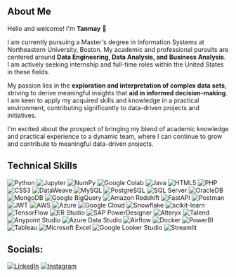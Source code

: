 ## About Me
Hello and welcome! I'm **Tanmay** 👋

I am currently pursuing a Master's degree in Information Systems at Northeastern University, Boston. My academic and professional pursuits are centered around **Data Engineering, Data Analysis, and Business Analysis**. I am actively seeking internship and full-time roles within the United States in these fields.

My passion lies in the **exploration and interpretation of complex data sets**, striving to derive meaningful insights that **aid in informed decision-making**. I am keen to apply my acquired skills and knowledge in a practical environment, contributing significantly to data-driven projects and initiatives.

I'm excited about the prospect of bringing my blend of academic knowledge and practical experience to a dynamic team, where I can continue to grow and contribute to meaningful data-driven projects.

## Technical Skills

![Python](https://img.shields.io/badge/-Python-3776AB?style=flat-square&logo=Python&logoColor=white)
![Jupyter](https://img.shields.io/badge/-Jupyter-F37626?style=flat-square&logo=Jupyter&logoColor=white)
![NumPy](https://img.shields.io/badge/-NumPy-013243?style=flat-square&logo=NumPy&logoColor=white)
![Google Colab](https://img.shields.io/badge/-Google%20Colab-F9AB00?style=flat-square&logo=Google-Colab&logoColor=white)
![Java](https://img.shields.io/badge/-Java-007396?style=flat-square&logo=Java&logoColor=white)
![HTML5](https://img.shields.io/badge/-HTML5-E34F26?style=flat-square&logo=HTML5&logoColor=white)
![PHP](https://img.shields.io/badge/-PHP-777BB4?style=flat-square&logo=PHP&logoColor=white)
![CSS3](https://img.shields.io/badge/-CSS3-1572B6?style=flat-square&logo=CSS3&logoColor=white)
![DataWeave](https://img.shields.io/badge/-DataWeave-blue?style=flat-square)
![MySQL](https://img.shields.io/badge/-MySQL-4479A1?style=flat-square&logo=MySQL&logoColor=white)
![PostgreSQL](https://img.shields.io/badge/-PostgreSQL-336791?style=flat-square&logo=PostgreSQL&logoColor=white)
![SQL Server](https://img.shields.io/badge/-SQL%20Server-CC2927?style=flat-square&logo=Microsoft-SQL-Server&logoColor=white)
![OracleDB](https://img.shields.io/badge/-OracleDB-F80000?style=flat-square&logo=Oracle&logoColor=white)
![MongoDB](https://img.shields.io/badge/-MongoDB-47A248?style=flat-square&logo=MongoDB&logoColor=white)
![Google BigQuery](https://img.shields.io/badge/-Google%20BigQuery-4285F4?style=flat-square&logo=Google-Cloud&logoColor=white)
![Amazon Redshift](https://img.shields.io/badge/-Amazon%20Redshift-FF9900?style=flat-square&logo=Amazon-AWS&logoColor=white)
![FastAPI](https://img.shields.io/badge/-FastAPI-009688?style=flat-square&logo=FastAPI&logoColor=white)
![Postman](https://img.shields.io/badge/-Postman-FF6C37?style=flat-square&logo=Postman&logoColor=white)
![JWT](https://img.shields.io/badge/-JWT-000000?style=flat-square&logo=JSON-Web-Tokens&logoColor=white)
![AWS](https://img.shields.io/badge/-AWS-232F3E?style=flat-square&logo=amazon-aws&logoColor=white)
![Azure](https://img.shields.io/badge/-Azure-0078D4?style=flat-square&logo=microsoft-azure&logoColor=white)
![Google Cloud](https://img.shields.io/badge/-Google%20Cloud-4285F4?style=flat-square&logo=google-cloud&logoColor=white)
![Snowflake](https://img.shields.io/badge/-Snowflake-29B5E8?style=flat-square&logo=Snowflake&logoColor=white)
![scikit-learn](https://img.shields.io/badge/-scikit_learn-F7931E?style=flat-square&logo=scikit-learn&logoColor=white)
![TensorFlow](https://img.shields.io/badge/-TensorFlow-FF6F00?style=flat-square&logo=TensorFlow&logoColor=white)
![ER Studio](https://img.shields.io/badge/-ER%20Studio-003B57?style=flat-square&logoColor=white)
![SAP PowerDesigner](https://img.shields.io/badge/-SAP%20PowerDesigner-0FAAFF?style=flat-square&logoColor=white)
![Alteryx](https://img.shields.io/badge/-Alteryx-FF6B00?style=flat-square&logo=Alteryx&logoColor=white)
![Talend](https://img.shields.io/badge/-Talend-FF6D70?style=flat-square&logo=Talend&logoColor=white)
![Anypoint Studio](https://img.shields.io/badge/-Anypoint%20Studio-FF6C37?style=flat-square&logo=MuleSoft&logoColor=white)
![Azure Data Studio](https://img.shields.io/badge/-Azure%20Data%20Studio-0078D4?style=flat-square&logo=Microsoft-Azure&logoColor=white)
![Airflow](https://img.shields.io/badge/-Airflow-017CEE?style=flat-square&logo=Apache-Airflow&logoColor=white)
![Docker](https://img.shields.io/badge/-Docker-2496ED?style=flat-square&logo=Docker&logoColor=white)
![PowerBI](https://img.shields.io/badge/-PowerBI-F2C811?style=flat-square&logo=Power-BI&logoColor=black)
![Tableau](https://img.shields.io/badge/-Tableau-E97627?style=flat-square&logo=Tableau&logoColor=white)
![Microsoft Excel](https://img.shields.io/badge/-Microsoft%20Excel-217346?style=flat-square&logo=Microsoft-Excel&logoColor=white)
![Google Looker Studio](https://img.shields.io/badge/-Google%20Looker%20Studio-4285F4?style=flat-square&logo=Google-Analytics&logoColor=white)
![Streamlit](https://img.shields.io/badge/-Streamlit-FF4B4B?style=flat-square&logo=Streamlit&logoColor=white)


## Socials:
[![LinkedIn](https://img.shields.io/badge/-LinkedIn-0077B5?style=flat-square&logo=LinkedIn&logoColor=white)](https://www.linkedin.com/in/tanmay-zope/)
[![Instagram](https://img.shields.io/badge/-Instagram-E4405F?style=flat-square&logo=Instagram&logoColor=white)](https://www.instagram.com/_tanmayz_/)
